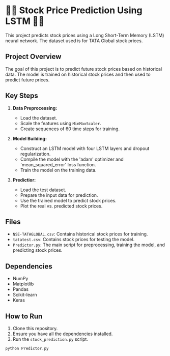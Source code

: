 # 🚀🚀 Stock Price Prediction Using LSTM 🚀🚀

This project predicts stock prices using a Long Short-Term Memory (LSTM) neural network. The dataset used is for TATA Global stock prices.

## Project Overview

The goal of this project is to predict future stock prices based on historical data. The model is trained on historical stock prices and then used to predict future prices.

## Key Steps

1. **Data Preprocessing:**
   - Load the dataset.
   - Scale the features using `MinMaxScaler`.
   - Create sequences of 60 time steps for training.

2. **Model Building:**
   - Construct an LSTM model with four LSTM layers and dropout regularization.
   - Compile the model with the 'adam' optimizer and 'mean_squared_error' loss function.
   - Train the model on the training data.

3. **Predictior:**
   - Load the test dataset.
   - Prepare the input data for prediction.
   - Use the trained model to predict stock prices.
   - Plot the real vs. predicted stock prices.

## Files

- `NSE-TATAGLOBAL.csv`: Contains historical stock prices for training.
- `tatatest.csv`: Contains stock prices for testing the model.
- `Predictor.py`: The main script for preprocessing, training the model, and predicting stock prices.
## Dependencies

- NumPy
- Matplotlib
- Pandas
- Scikit-learn
- Keras

## How to Run

1. Clone this repository.
2. Ensure you have all the dependencies installed.
3. Run the `stock_prediction.py` script.

```bash
python Predictor.py

